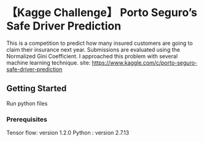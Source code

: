 # 【Kagge Challenge】 Porto Seguro’s Safe Driver Prediction
This is a competition to predict how many insured customers are going to claim their insurance next year.
Submissions are evaluated using the Normalized Gini Coefficient.
I approached this problem with several machine learning technique.
site:
https://www.kaggle.com/c/porto-seguro-safe-driver-prediction
## Getting Started
Run python files

### Prerequisites
Tensor flow: version 1.2.0
Python     : version 2.7.13

